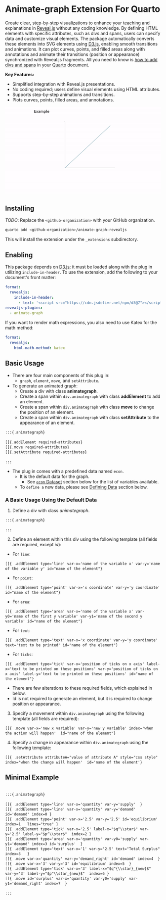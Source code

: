 # Animate-graph Extension For Quarto

Create clear, step-by-step visualizations to enhance your teaching and explanations in [Reveal.js](https://revealjs.com/) without any coding knowledge. By defining HTML elements with specific attributes, such as divs and spans, users can specify data and customize visual elements. The package automatically converts these elements into SVG elements using [D3.js](https://d3js.org/), enabling smooth transitions and animations. It can plot curves, points, and filled areas along with annotations and animate their transitions (position or appearance) synchronized with Reveal.js fragments. All you need to know is [how to add divs and spans](https://quarto.org/docs/authoring/markdown-basics.html#sec-divs-and-spans) in your [Quarto](https://quarto.org/) document.




__Key Features:__

- Simplified integration with Reveal.js presentations.
- No coding required; users define visual elements using HTML attributes.
- Supports step-by-step animations and transitions.
- Plots curves, points, filled areas, and annotations.


![](assets/example.gif)


## Installing 

_TODO_: Replace the `<github-organization>` with your GitHub organization.

```bash
quarto add <github-organization>/animate-graph-revealjs
```

This will install the extension under the `_extensions` subdirectory.

## Enabling


This package depends on [D3.js](https://d3js.org/); it must be loaded along with the plug in utilizing `include-in-header`. 
To use the extension, add the following to your document's front matter:

```yaml
format:
  revealjs: 
    include-in-header: 
      - text: '<script src="https://cdn.jsdelivr.net/npm/d3@7"></script>'
revealjs-plugins:
  - animate-graph
```

If you want to render math expressions, you also need to use Katex for the math method:

```yaml
format:
  revealjs:
    html-math-method: katex
```




## Basic Usage

- There are four main components of this plug in:
  - `graph`, `element`, `move`, and `setAttribute`.
- To generate an animated graph:
  - Create a div with class __animategraph__.
  - Create a span within `div.animategraph` with class __addElement__ to add an element.
  - Create a span within `div.animategraph` with class __move__ to change the position of an element.
  - Create a span within `div.animategraph` with class __setAttribute__ to the appearance of an element.




```{verbatim}
:::{.animategraph}

[]{.addElement required-attributes}
[]{.move required-attributes}
[]{.setAttribute required-attributes}

:::
```




- The plug in comes with a predefined data named `econ`.
  - It is the default data for the graph. 
    - See [`econ` Dataset](#econ-dataset) section below for the list of variables available.
  - To `define a` new data, please see [Defining Data](#defining-data) section below.
  

### A Basic Usage Using the Default Data

1. Define a div with class _animategraph_.
```{.markdown}
:::{.animategraph}

:::
```

2. Define an element within this div using the following template (all fields are required, except _id_):

- For `line`:
    
```{.markdown}
[]{ .addElement type='line' var-x='name of the variable x' var-y='name of the variable y' id="name of the element"}
```

- For `point`:
    
```{.markdown}
[]{ .addElement type='point' var-x='x coordinate' var-y='y coordinate' id="name of the element"}
```

- For `area`:

```{.markdown}
[]{ .addElement type='area' var-x='name of the variable x' var-y0='name of the first y variable' var-y1='name of the second y variable' id="name of the element"}
```

- For `text`:
```{.markdown}
[]{ .addElement type='text' var-x='x coordinate' var-y='y coordinate' text='text to be printed' id="name of the element"}
```

- For `ticks`:

```{.markdown}
[]{ .addElement type='tick' var-x='position of ticks on x axis' label-x='text to be printed on these positions' var-y='position of ticks on x axis' label-y='text to be printed on these positions' id="name of the element"}
```
  
- There are few alterations to these required fields, which explained in below.
- Id is not required to generate an element, but it is required to change position or appearance. 
  
3. Specify a movement within `div.animategraph` using the following template (all fields are required):
```{.markdown}
[]{ .move var-x='new x variable' var-y='new y variable' index='when the action will happen'  id="name of the element"}
```

4. Specify a change in appearance within `div.animategraph` using the following template:
```{.markdown}
[]{ .setAttribute attributeA="value of attribute A" style="css style" index='when the change will happen'  id='name of the element'}
```


## Minimal Example

```{.markdown}

:::{.animategraph}

[]{ .addElement type='line' var-x='quantity' var-y='supply'  }
[]{ .addElement type='line' var-x='quantity' var-y='demand' id='demand' index=0 } 
[]{ .addElement type='point' var-x='2.5' var-y='2.5' id='equilibrium' index=1   lines="true" }
[]{ .addElement type='tick' var-x='2.5' label-x="$q^\\star$" var-y='2.5' label-y="$p^\\star$"  index=2 }
[]{ .addElement type='area' var-x='quantity' var-y0='supply' var-y1='demand' index=3 id='surplus'  }
[]{ .addElement type='text' var-x='1' var-y='2.5' text="Total Surplus" index=3   }
[]{ .move var-x='quantity' var-y='demand_right' id='demand' index=4  }
[]{ .move var-x='3' var-y='3' id='equilibrium' index=5  }
[]{ .addElement type='tick' var-x='3' label-x="$q^{\\star}_{new}$" var-y='3' label-y="$p^\\star_{new}$"  index=6 }
[]{ .move id='surplus' var-x='quantity' var-y0='supply' var-y1='demand_right' index=7  }

:::


```


